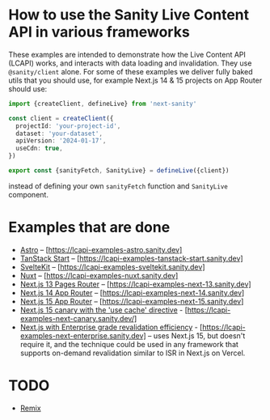 # How to use the Sanity Live Content API in various frameworks

These examples are intended to demonstrate how the Live Content API (LCAPI) works, and interacts with data loading and invalidation.
They use `@sanity/client` alone. For some of these examples we deliver fully baked utils that you should use, for example Next.js 14 & 15 projects on App Router should use:

```ts
import {createClient, defineLive} from 'next-sanity'

const client = createClient({
  projectId: 'your-project-id',
  dataset: 'your-dataset',
  apiVersion: '2024-01-17',
  useCdn: true,
})

export const {sanityFetch, SanityLive} = defineLive({client})
```

instead of defining your own `sanityFetch` function and `SanityLive` component.

# Examples that are done

- [Astro](./astro/) – [https://lcapi-examples-astro.sanity.dev]
- [TanStack Start](./tanstack-start/) – [https://lcapi-examples-tanstack-start.sanity.dev]
- [SvelteKit](./sveltekit/) – [https://lcapi-examples-sveltekit.sanity.dev]
- [Nuxt](./nuxt/) – [https://lcapi-examples-nuxt.sanity.dev]
- [Next.js 13 Pages Router](./next-13/) – [https://lcapi-examples-next-13.sanity.dev]
- [Next.js 14 App Router](./next-14/) – [https://lcapi-examples-next-14.sanity.dev]
- [Next.js 15 App Router](./next-15/) – [https://lcapi-examples-next-15.sanity.dev]
- [Next.js 15 canary with the 'use cache' directive](./next-canary) - [https://lcapi-examples-next-canary.sanity.dev/]
- [Next.js with Enterprise grade revalidation efficiency](./next-enterprise/) - [https://lcapi-examples-next-enterprise.sanity.dev] – uses Next.js 15, but doesn't require it, and the technique could be used in any framework that supports on-demand revalidation similar to ISR in Next.js on Vercel.

# TODO

- [Remix](./remix/)
